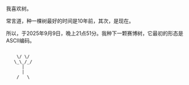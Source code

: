 我喜欢树。

常言道，种一棵树最好的时间是10年前，其次，是现在。

所以，于2025年9月9日，晚上21点51分。我种下一颗赛博树，它最初的形态是ASCII编码。

 ```text
       
     \/ \/
    \_\_/_/
       |
       |
     /   \      
```  
    